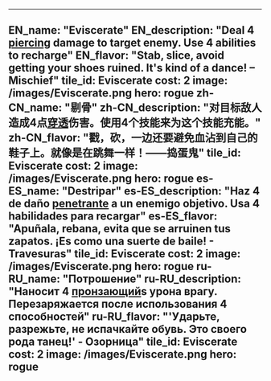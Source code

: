 ---

EN_name: "Eviscerate"
EN_description: "Deal 4 <u>piercing</u> damage to target enemy. Use 4 abilities to recharge"
EN_flavor: "Stab, slice, avoid getting your shoes ruined. It's kind of a dance!  – Mischief"
tile_id: Eviscerate
cost: 2
image: /images/Eviscerate.png
hero: rogue
zh-CN_name: "剔骨"
zh-CN_description: "对目标敌人造成4点<u>穿透</u>伤害。使用4个技能来为这个技能充能。"
zh-CN_flavor: "戳，砍，一边还要避免血沾到自己的鞋子上。就像是在跳舞一样！——捣蛋鬼"
tile_id: Eviscerate
cost: 2
image: /images/Eviscerate.png
hero: rogue
es-ES_name: "Destripar"
es-ES_description: "Haz 4 de daño <u>penetrante</u> a un enemigo objetivo. Usa 4 habilidades para recargar"
es-ES_flavor: "Apuñala, rebana, evita que se arruinen tus zapatos. ¡Es como una suerte de baile! - Travesuras"
tile_id: Eviscerate
cost: 2
image: /images/Eviscerate.png
hero: rogue
ru-RU_name: "Потрошение"
ru-RU_description: "Наносит 4 <u>пронзающий</u>s урона врагу. Перезаряжается после использования 4 способностей"
ru-RU_flavor: "'Ударьте, разрежьте, не испачкайте обувь. Это своего рода танец!' - Озорница"
tile_id: Eviscerate
cost: 2
image: /images/Eviscerate.png
hero: rogue
---